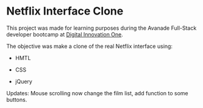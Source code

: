 # Netflix Interface Clone

This project was made for learning purposes during the Avanade Full-Stack developer bootcamp at [Digital Innovation One](https://digitalinnovation.one).

The objective was make a clone of the real Netflix interface using:

- HMTL

- CSS

- jQuery

  

Updates: Mouse scrolling now change the film list, add function to some buttons.